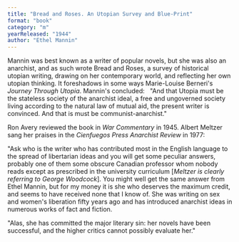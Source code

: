 ```yaml
---
title: "Bread and Roses. An Utopian Survey and Blue-Print"
format: "book"
category: "m"
yearReleased: "1944"
author: "Ethel Mannin"
---
```

Mannin was best known as a writer of popular novels, but she was also an  anarchist, and as such wrote Bread and Roses, a survey of historical  utopian writing, drawing on her contemporary world, and reflecting her own  utopian thinking. It foreshadows in some ways Marie-Louise Berneri's _Journey  Through Utopia_. Mannin's concluded:
  
"And that Utopia must be the stateless society of the anarchist ideal, a free and  ungoverned society living according to the natural law of mutual aid, the  present writer is convinced. And that is must be communist-anarchist."

Ron Avery reviewed the book in _War Commentary_ in 1945. Albert Meltzer  sang her praises in the _Cienfuegos Press Anarchist Review_ in 1977: 
  

"Ask who is the writer who has contributed most in the  English language to the spread of libertarian ideas and you will get some  peculiar answers, probably one of them some obscure Canadian professor whom  nobody reads except as prescribed in the university curriculum [<em>Meltzer is  clearly referring to George Woodcock</em>]. You might well get the same answer  from Ethel Mannin, but for my money it is she who deserves the maximum credit,  and seems to have received none that I know of. She was writing on sex and  women's liberation fifty years ago and has introduced anarchist ideas in  numerous works of fact and fiction. 

"Alas, she has committed the major literary sin: her novels  have been successful, and the higher critics cannot possibly evaluate her." 
